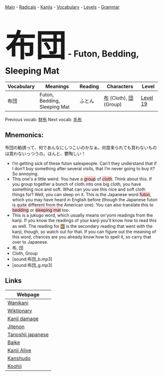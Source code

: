 <style> bigfont {font-size: 100px}</style>
[Main](../README.md) -
[Radicals](../radicals.md) -
[Kanjis](../kanjis.md) -
[Vocabulary](../vocabulary.md) -
[Levels](../levels.md) -
[Grammar](../grammar.md)
# <bigfont> 布団</bigfont> - Futon, Bedding, Sleeping Mat 

| Vocabulary | Meanings | Reading | Characters | Level |
| --- | --- | --- | --- | --- |
| 布団 | Futon, Bedding, Sleeping Mat | ふとん |  [布](../kanjis/布.md) (Cloth), [団](../kanjis/団.md) (Group) | [Level 19](../levels/wk_level19.md) |

Previous vocab: [財布](財布.md) Next vocab: [毛布](毛布.md) 

## Mnemonics:
布団の勧誘って、何であんなにしつこいのかなぁ。何度来られても買わないものは買わないっつうの。ほんと、鬱陶しい！
* I’m getting sick of these futon salespeople. Can’t they understand that if I don’t buy something after several visits, that I’m never going to buy it? So annoying.
* This one's a little weird. You have a <span style="background-color:#ffcccb"> group</span> of <span style="background-color:#ffcccb"> cloth</span>. Think about this. If you group together a bunch of cloth into one big cloth, you have something nice and soft. What can you use this nice and soft cloth things for? Well, you can sleep on it. This is the Japanese word <span style="background-color:#ffcccb"> futon</span>, which you may have heard in English before (though the Japanese futon is quite different from the American one). You can also translate this to <span style="background-color:#ffcccb"> bedding</span> or <span style="background-color:#ffcccb"> sleeping mat</span> too.
* This is a jukugo word, which usually means on'yomi readings from the kanji. If you know the readings of your kanji you'll know how to read this as well. The reading for <span style="background-color:#fed8b1"> [団](https://jisho.org/search/団)</span> is the secondary reading that went with the kanji, though, so watch out for that. If you can figure out the meaning of this word, chances are you already know how to spell it, so carry that over to Japanese.
* 布, 団
* Cloth, Group
* [sound:布団_b.mp3]
* [sound:布団_g.mp3]


## Links 

| Webpage |
| --- |
| [Wanikani          ](https://www.wanikani.com/kanji/布団) |
| [Wiktionary        ](https://en.wiktionary.org/wiki/布団) |
| [Kanji damage      ](http://www.kanjidamage.com/kanji/search?utf8=✓&q=布団) |
| [Jitenon           ](https://jitenon.com/kanji/布団) |
| [Tanoshii japanese ](https://www.tanoshiijapanese.com/dictionary/kanji.cfm?k=布団) |
| [Baike             ](https://baike.baidu.com/item/布団) |
| [Kanji Alive       ](https://app.kanjialive.com/布団) |
| [Kanshudo          ](https://www.kanshudo.com/searchmn?q=布団) |
| [Koohii            ](https://kanji.koohii.com/study/kanji/布団) |
